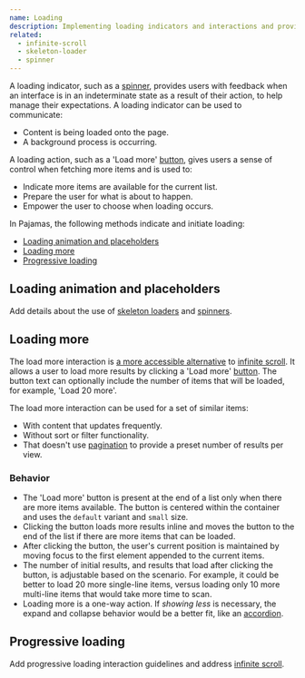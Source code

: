 ```yaml
---
name: Loading
description: Implementing loading indicators and interactions and providing clear feedback to a user during loading states.
related:
  - infinite-scroll
  - skeleton-loader
  - spinner
---
```


A loading indicator, such as a [spinner](/components/spinner), provides users with feedback when an interface is in an indeterminate state as a result of their action, to help manage their expectations. A loading indicator can be used to communicate:

- Content is being loaded onto the page.
- A background process is occurring.

A loading action, such as a 'Load more' [button](/components/button), gives users a sense of control when fetching more items and is used to:

- Indicate more items are available for the current list.
- Prepare the user for what is about to happen.
- Empower the user to choose when loading occurs.

In Pajamas, the following methods indicate and initiate loading:

- [Loading animation and placeholders](#loading-animation-and-placeholders)
- [Loading more](#loading-more)
- [Progressive loading](#progressive-loading)

## Loading animation and placeholders

<todo>Add details about the use of [skeleton loaders](/components/skeleton-loader) and [spinners](/components/spinner).</todo>

## Loading more

The load more interaction is [a more accessible alternative](https://gitlab.com/gitlab-org/gitlab-ui/-/issues/1196#results) to [infinite scroll](/components/infinite-scroll). It allows a user to load more results by clicking a 'Load more' [button](/components/button). The button text can optionally include the number of items that will be loaded, for example, 'Load 20 more'.

The load more interaction can be used for a set of similar items:

- With content that updates frequently.
- Without sort or filter functionality.
- That doesn't use [pagination](/components/pagination) to provide a preset number of results per view.

### Behavior

- The 'Load more' button is present at the end of a list only when there are more items available. The button is centered within the container and uses the `default` variant and `small` size.
- Clicking the button loads more results inline and moves the button to the end of the list if there are more items that can be loaded.
- After clicking the button, the user's current position is maintained by moving focus to the first element appended to the current items.
- The number of initial results, and results that load after clicking the button, is adjustable based on the scenario. For example, it could be better to load 20 more single-line items, versus loading only 10 more multi-line items that would take more time to scan.
- Loading more is a one-way action. If _showing less_ is necessary, the expand and collapse behavior would be a better fit, like an [accordion](/components/accordion).

## Progressive loading

<todo>Add progressive loading interaction guidelines and address [infinite scroll](/components/infinite-scroll).</todo>
